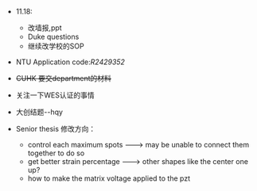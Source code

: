 * 11.18: 
  * 改墙报,ppt
  * Duke questions
  * 继续改学校的SOP

* NTU Application code:*R2429352*
* ~~CUHK 要交department的材料~~
* 关注一下WES认证的事情
* 大创结题--hqy

* Senior thesis 修改方向：
  * control each maximum spots ---> may be unable to connect them together to do so
  * get better strain percentage ---> other shapes like the center one up?
  * how to make the matrix voltage applied to the pzt
